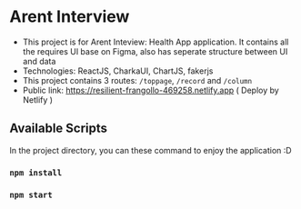 # Arent Interview

- This project is for Arent Inteview: Health App application. It contains all the requires UI base on Figma, also has seperate structure between UI and data
- Technologies: ReactJS, CharkaUI, ChartJS, fakerjs
- This project contains 3 routes: `/toppage`, `/record` and `/column`
- Public link: https://resilient-frangollo-469258.netlify.app ( Deploy by Netlify )

## Available Scripts

In the project directory, you can these command to enjoy the application :D

### `npm install`

### `npm start`
